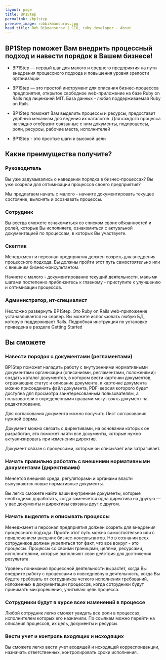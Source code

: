 ```yaml
---
layout: page
title: BP1Step
permalink: /bp1step
preview_image: robbikmansurov.jpg
head_title: Rob Bikmansurov | CIO, ruby developer - About
---
```


## BP1Step поможет Вам внедрить процессный подход и навести порядок в Вашем бизнесе!


* BP1Step — первый шаг для малого и среднего предприятия на пути внедрения процессного подхода и повышения уровня зрелости организации

* BP1Step — это простой инструмент для описания бизнес-процессов предприятия, открытое свободное web-приложение на базе Ruby on Rails под лицензией MIT. База данных - любая поддерживаемая Ruby on Rails

* BP1Step поможет Вам выделить процессы и ресурсы, предоставит удобный механизм для ведения их каталогов. Для каждого процесса наглядно отобразит связанные с ним документы, подпроцессы, роли, ресурсы, рабочие места, исполнителей

* BP1Step - это простые шаги к высокой цели

## Какие преимущества получите?

### Руководитель

Вы уже задумывались о наведении порядка в бизнес-процессах? Вы уже созрели для оптимизации процессов своего предприятия?

Мы предлагаем начать с малого - начните документировать текущее состояние, выяснять и осознавать процессы.

### Сотрудник

Вы всегда сможете ознакомиться со списком своих обязанностей и ролей, которые Вы исполняете, ознакомиться с актуальной документацией по процессам, в которых Вы участвуете.

### Скептик

Менеджмент и персонал предприятия должен созреть для внедрения процессного подхода. Вы должны пройти этот путь самостоятельно или с внешним бизнес-консультантом.

Начнете с малого - документирование текущий деятельности, малыми шагами постепенно приблизитесь к главному - приступите к улучшению и оптимизации процессов.

### Администратор, ит-специалист

Несложно развернуть BP1Step. Это Ruby on Rails web-приложение устанавливается на сервер. Вы можете использовать любую БД, которую поддерживает Rails. Подробная инструкция по установке приведена в разделе Getting Started



## Вы сможете

### Навести порядок с документами (регламентами)

BP1Step поможет наладить работу с внутуренними нормативными документами организации (описаниями, регламентами, положенями): создать каталог документов, в котором вести карточки документов, отражающие статус и описание документа, к карточке документа можно присоединить файл документа, PDF-версия которого будет доступна для просмотра заинтересованным пользователям, а пользователи с определенными правами могут взять документ на редактирование.

Для согласования документа можно получить Лист согласования нужной формы.

Документ можно связать с директивами, на основании которых он разработан, это поможет найти все документы, которые нужно актуализировать при изменении директив.

Документ связан с процессами, которые он описывает или затрагивает.


### Начать правильно работать с внешними нормативными документами (директивами)

Меняется внешняя среда, регуляторами и органами власти выпускаются новые нормативные документы.

Вы легко сможете найти ваши внутренние документы, которые необходимо доработать, когда заменяется одна директива на другую — у вас документы и директивы связаны друг с другом.


### Начать выделять и описывать процессы

Менеджмент и персонал предприятия должен созреть для внедрения процессного подхода. Пройти этот путь можно самостоятельно или с привлечением внешних бизнес-консультантов. Но в сознании всех сотрудников должен укрепиться тот факт, что все вокруг - это процессы. Процессы со своими границами, целями, ресурсами, исполнителями, которые выполняют свои действия для достижения результата.

Уровень понимания процессной деятельности вырастет, когда Вы внедрите работу с процессами в повседневную деятельность, когда Вы будете требовать от сотрудников четкого исполнения требований, изложенных в документации процессов, когда сотрудники будут принимать микрорешения, учитываю цель процесса.


### Сотрудники будут в курсе всех изменений в процессе

Любой сотрудник легко сможет увидеть все роли в процессах, исполнителем которых его назначили. По ссылкам можно перейти на описания процессов, их цель, документы и ресурсы.

### Вести учет и контроль входящих и исходящих

Вы сможете легко вести учет входящей и исходящей корреспонденции, назначать ответственных, контролировать сроки исполнения.

